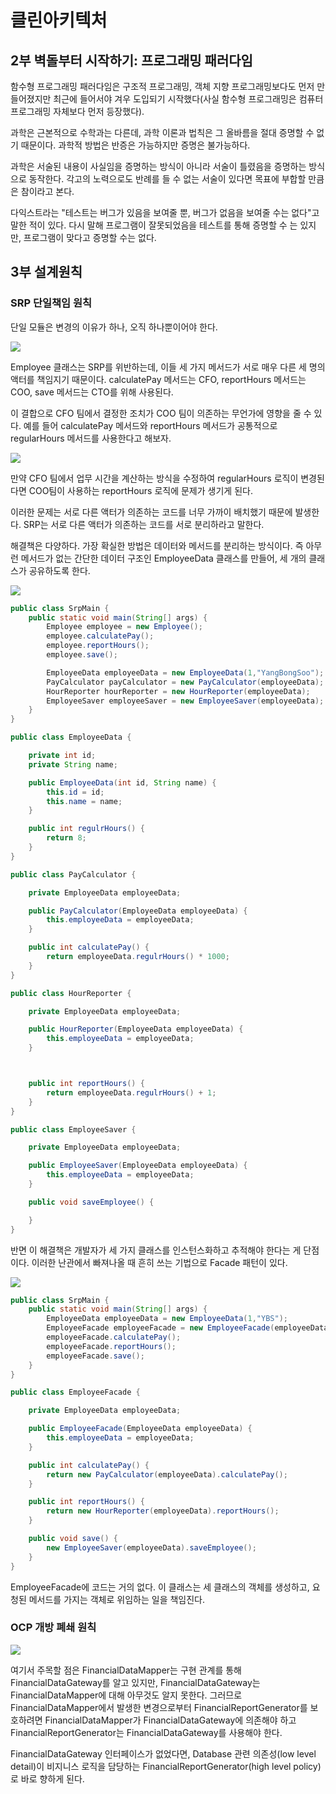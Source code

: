 # 클린아키텍처

## 2부 벽돌부터 시작하기: 프로그래밍 패러다임
함수형 프로그래밍 패러다임은 구조적 프로그래밍, 객체 지향 프로그래밍보다도 먼저
만들어졌지만 최근에 들어서야 겨우 도입되기 시작했다(사실 함수형 프로그래밍은 컴퓨터 프로그래밍 자체보다 먼저 등장했다).

과학은 근본적으로 수학과는 다른데, 과학 이론과 법칙은 그 올바름을 절대 증명할 수 없기 때문이다.
과학적 방법은 반증은 가능하지만 증명은 불가능하다.

과학은 서술된 내용이 사실임을 증명하는 방식이 아니라 서술이 틀렸음을 증명하는 방식으로 동작한다.
각고의 노력으로도 반례를 들 수 없는 서술이 있다면 목표에 부합할 만큼은 참이라고 본다.

다익스트라는 "테스트는 버그가 있음을 보여줄 뿐, 버그가 없음을 보여줄 수는 없다"고 말한 적이 있다.
다시 말해 프로그램이 잘못되었음을 테스트를 통해 증명할 수 는 있지만, 프로그램이 맞다고 증명할 수는 없다.

## 3부 설계원칙
### SRP 단일책임 원칙
단일 모듈은 변경의 이유가 하나, 오직 하나뿐이어야 한다.

![](/assets/srp5.png)

Employee 클래스는 SRP를 위반하는데, 이들 세 가지 메서드가 서로 매우 다른 세 명의 액터를 책임지기 때문이다.
calculatePay 메서드는 CFO, reportHours 메서드는 COO, save 메서드는 CTO를 위해 사용된다.

이 결합으로 CFO 팀에서 결정한 조치가 COO 팀이 의존하는 무언가에 영향을 줄 수 있다.
예를 들어 calculatePay 메서드와 reportHours 메서드가 공통적으로 regularHours 메서드를 사용한다고 해보자.

![](/assets/srp6.png)

만약 CFO 팀에서 업무 시간을 계산하는 방식을 수정하여 regularHours 로직이 변경된다면 COO팀이 사용하는
reportHours 로직에 문제가 생기게 된다.

이러한 문제는 서로 다른 액터가 의존하는 코드를 너무 가까이 배치했기 때문에 발생한다. SRP는 서로 다른 액터가
의존하는 코드를 서로 분리하라고 말한다.

해결책은 다양하다. 가장 확실한 방법은 데이터와 메서드를 분리하는 방식이다.
즉 아무런 메서드가 없는 간단한 데이터 구조인 EmployeeData 클래스를 만들어, 세 개의 클래스가 공유하도록 한다.

![](/assets/srp7.png)

```java
public class SrpMain {
	public static void main(String[] args) {
		Employee employee = new Employee();
		employee.calculatePay();
		employee.reportHours();
		employee.save();

		EmployeeData employeeData = new EmployeeData(1,"YangBongSoo");
		PayCalculator payCalculator = new PayCalculator(employeeData);
		HourReporter hourReporter = new HourReporter(employeeData);
		EmployeeSaver employeeSaver = new EmployeeSaver(employeeData);
	}
}
```
```java
public class EmployeeData {

	private int id;
	private String name;

	public EmployeeData(int id, String name) {
		this.id = id;
		this.name = name;
	}

	public int regulrHours() {
		return 8;
	}
}

public class PayCalculator {

	private EmployeeData employeeData;

	public PayCalculator(EmployeeData employeeData) {
		this.employeeData = employeeData;
	}

	public int calculatePay() {
		return employeeData.regulrHours() * 1000;
	}
}

public class HourReporter {

	private EmployeeData employeeData;

	public HourReporter(EmployeeData employeeData) {
		this.employeeData = employeeData;
	}



	public int reportHours() {
		return employeeData.regulrHours() + 1;
	}
}

public class EmployeeSaver {

	private EmployeeData employeeData;

	public EmployeeSaver(EmployeeData employeeData) {
		this.employeeData = employeeData;
	}

	public void saveEmployee() {

	}
}
```
반면 이 해결책은 개발자가 세 가지 클래스를 인스턴스화하고 추적해야 한다는 게 단점이다. 이러한 난관에서 빠져나올 때
흔히 쓰는 기법으로 Facade 패턴이 있다.

![](/assets/srp8.png)

```java
public class SrpMain {
	public static void main(String[] args) {
		EmployeeData employeeData = new EmployeeData(1,"YBS");
		EmployeeFacade employeeFacade = new EmployeeFacade(employeeData);
		employeeFacade.calculatePay();
		employeeFacade.reportHours();
		employeeFacade.save();
	}
}

public class EmployeeFacade {

	private EmployeeData employeeData;

	public EmployeeFacade(EmployeeData employeeData) {
		this.employeeData = employeeData;
	}

	public int calculatePay() {
		return new PayCalculator(employeeData).calculatePay();
	}

	public int reportHours() {
		return new HourReporter(employeeData).reportHours();
	}

	public void save() {
		new EmployeeSaver(employeeData).saveEmployee();
	}
}
```

EmployeeFacade에 코드는 거의 없다. 이 클래스는 세 클래스의 객체를 생성하고, 요청된 메서드를 가지는 객체로 위임하는 일을 책임진다.

### OCP 개방 폐쇄 원칙

![](/assets/ocp1.png)

여기서 주목할 점은 FinancialDataMapper는 구현 관계를 통해 FinancialDataGateway를 알고 있지만, FinancialDataGateway는 FinancialDataMapper에 
대해 아무것도 알지 못한다. 그러므로 FinancialDataMapper에서 발생한 변경으로부터 FinancialReportGenerator를 보호하려면 FinancialDataMapper가 
FinancialDataGateway에 의존해야 하고 FinancialReportGenerator는 FinancialDataGateway를 사용해야 한다.

FinancialDataGateway 인터페이스가 없었다면, Database 관련 의존성(low level detail)이 비지니스 로직을 담당하는 
FinancialReportGenerator(high level policy)로 바로 향하게 된다.



 